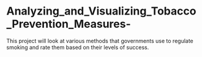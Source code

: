 # Analyzing_and_Visualizing_Tobacco_Prevention_Measures-
This project will look at various methods that governments use to regulate smoking and rate them based on their levels of success.
